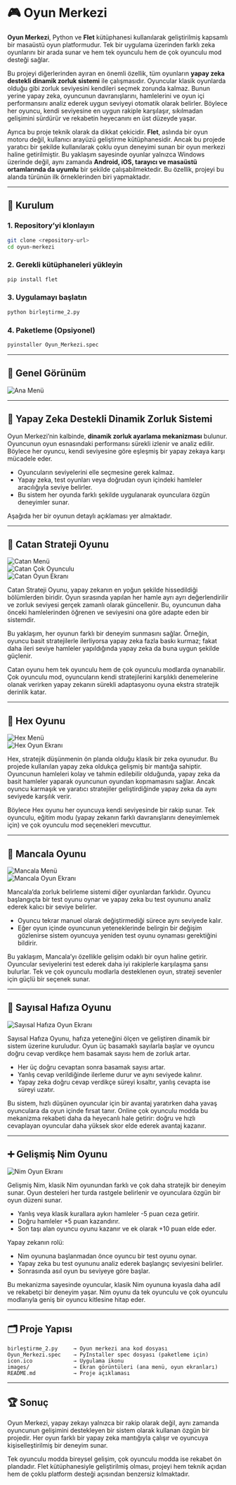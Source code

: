 # 🎮 Oyun Merkezi

**Oyun Merkezi**, Python ve **Flet** kütüphanesi kullanılarak geliştirilmiş kapsamlı bir masaüstü oyun platformudur. Tek bir uygulama üzerinden farklı zeka oyunlarını bir arada sunar ve hem tek oyunculu hem de çok oyunculu mod desteği sağlar.  

Bu projeyi diğerlerinden ayıran en önemli özellik, tüm oyunların **yapay zeka destekli dinamik zorluk sistemi** ile çalışmasıdır. Oyuncular klasik oyunlarda olduğu gibi zorluk seviyesini kendileri seçmek zorunda kalmaz. Bunun yerine yapay zeka, oyuncunun davranışlarını, hamlelerini ve oyun içi performansını analiz ederek uygun seviyeyi otomatik olarak belirler. Böylece her oyuncu, kendi seviyesine en uygun rakiple karşılaşır, sıkılmadan gelişimini sürdürür ve rekabetin heyecanını en üst düzeyde yaşar.  

Ayrıca bu proje teknik olarak da dikkat çekicidir. **Flet**, aslında bir oyun motoru değil, kullanıcı arayüzü geliştirme kütüphanesidir. Ancak bu projede yaratıcı bir şekilde kullanılarak çoklu oyun deneyimi sunan bir oyun merkezi haline getirilmiştir. Bu yaklaşım sayesinde oyunlar yalnızca Windows üzerinde değil, aynı zamanda **Android, iOS, tarayıcı ve masaüstü ortamlarında da uyumlu** bir şekilde çalışabilmektedir. Bu özellik, projeyi bu alanda türünün ilk örneklerinden biri yapmaktadır.  

---

## 🚀 Kurulum  

### 1. Repository’yi klonlayın  
```bash
git clone <repository-url>
cd oyun-merkezi
```

### 2. Gerekli kütüphaneleri yükleyin  
```bash
pip install flet
```

### 3. Uygulamayı başlatın  
```bash
python birleştirme_2.py
```

### 4. Paketleme (Opsiyonel)  
```bash
pyinstaller Oyun_Merkezi.spec
```

---

## 📸 Genel Görünüm  

![Ana Menü](images/ana_menu.png)  

---

## 🧠 Yapay Zeka Destekli Dinamik Zorluk Sistemi  

Oyun Merkezi’nin kalbinde, **dinamik zorluk ayarlama mekanizması** bulunur. Oyuncunun oyun esnasındaki performansı sürekli izlenir ve analiz edilir. Böylece her oyuncu, kendi seviyesine göre eşleşmiş bir yapay zekaya karşı mücadele eder.  

- Oyuncuların seviyelerini elle seçmesine gerek kalmaz.  
- Yapay zeka, test oyunları veya doğrudan oyun içindeki hamleler aracılığıyla seviye belirler.  
- Bu sistem her oyunda farklı şekilde uygulanarak oyunculara özgün deneyimler sunar.  

Aşağıda her bir oyunun detaylı açıklaması yer almaktadır.  

---

## 🌲 Catan Strateji Oyunu  

![Catan Menü](images/catan_menu.png)  
![Catan Çok Oyunculu](images/catan_multi.png)  
![Catan Oyun Ekranı](images/catan_game.png)  

Catan Strateji Oyunu, yapay zekanın en yoğun şekilde hissedildiği bölümlerden biridir. Oyun sırasında yapılan her hamle ayrı ayrı değerlendirilir ve zorluk seviyesi gerçek zamanlı olarak güncellenir. Bu, oyuncunun daha önceki hamlelerinden öğrenen ve seviyesini ona göre adapte eden bir sistemdir.  

Bu yaklaşım, her oyunun farklı bir deneyim sunmasını sağlar. Örneğin, oyuncu basit stratejilerle ilerliyorsa yapay zeka fazla baskı kurmaz; fakat daha ileri seviye hamleler yapıldığında yapay zeka da buna uygun şekilde güçlenir.  

Catan oyunu hem tek oyunculu hem de çok oyunculu modlarda oynanabilir. Çok oyunculu mod, oyuncuların kendi stratejilerini karşılıklı denemelerine olanak verirken yapay zekanın sürekli adaptasyonu oyuna ekstra stratejik derinlik katar.  

---

## 🔷 Hex Oyunu  

![Hex Menü](images/hex_menu.png)  
![Hex Oyun Ekranı](images/hex_game.png)  

Hex, stratejik düşünmenin ön planda olduğu klasik bir zeka oyunudur. Bu projede kullanılan yapay zeka oldukça gelişmiş bir mantığa sahiptir. Oyuncunun hamleleri kolay ve tahmin edilebilir olduğunda, yapay zeka da basit hamleler yaparak oyuncunun oyundan kopmamasını sağlar. Ancak oyuncu karmaşık ve yaratıcı stratejiler geliştirdiğinde yapay zeka da aynı seviyede karşılık verir.  

Böylece Hex oyunu her oyuncuya kendi seviyesinde bir rakip sunar. Tek oyunculu, eğitim modu (yapay zekanın farklı davranışlarını deneyimlemek için) ve çok oyunculu mod seçenekleri mevcuttur.  

---

## 🏺 Mancala Oyunu  

![Mancala Menü](images/mancala_menu.png)  
![Mancala Oyun Ekranı](images/mancala_game.png)  

Mancala’da zorluk belirleme sistemi diğer oyunlardan farklıdır. Oyuncu başlangıçta bir test oyunu oynar ve yapay zeka bu test oyununu analiz ederek kalıcı bir seviye belirler.  

- Oyuncu tekrar manuel olarak değiştirmediği sürece aynı seviyede kalır.  
- Eğer oyun içinde oyuncunun yeteneklerinde belirgin bir değişim gözlenirse sistem oyuncuya yeniden test oyunu oynaması gerektiğini bildirir.  

Bu yaklaşım, Mancala’yı özellikle gelişim odaklı bir oyun haline getirir. Oyuncular seviyelerini test ederek daha iyi rakiplerle karşılaşma şansı bulurlar. Tek ve çok oyunculu modlarla desteklenen oyun, strateji sevenler için güçlü bir seçenek sunar.  

---

## 🔢 Sayısal Hafıza Oyunu  

![Sayısal Hafıza Oyun Ekranı](images/memory_game.png)  

Sayısal Hafıza Oyunu, hafıza yeteneğini ölçen ve geliştiren dinamik bir sistem üzerine kuruludur. Oyun üç basamaklı sayılarla başlar ve oyuncu doğru cevap verdikçe hem basamak sayısı hem de zorluk artar.  

- Her üç doğru cevaptan sonra basamak sayısı artar.  
- Yanlış cevap verildiğinde ilerleme durur ve aynı seviyede kalınır.  
- Yapay zeka doğru cevap verdikçe süreyi kısaltır, yanlış cevapta ise süreyi uzatır.  

Bu sistem, hızlı düşünen oyuncular için bir avantaj yaratırken daha yavaş oyunculara da oyun içinde fırsat tanır. Online çok oyunculu modda bu mekanizma rekabeti daha da heyecanlı hale getirir: doğru ve hızlı cevaplayan oyuncular daha yüksek skor elde ederek avantaj kazanır.  

---

## ➕ Gelişmiş Nim Oyunu  

![Nim Oyun Ekranı](images/nim_game.png)  

Gelişmiş Nim, klasik Nim oyunundan farklı ve çok daha stratejik bir deneyim sunar. Oyun desteleri her turda rastgele belirlenir ve oyunculara özgün bir oyun düzeni sunar.  

- Yanlış veya klasik kurallara aykırı hamleler -5 puan ceza getirir.  
- Doğru hamleler +5 puan kazandırır.  
- Son taşı alan oyuncu oyunu kazanır ve ek olarak +10 puan elde eder.  

Yapay zekanın rolü:  
- Nim oyununa başlanmadan önce oyuncu bir test oyunu oynar.  
- Yapay zeka bu test oyununu analiz ederek başlangıç seviyesini belirler.  
- Sonrasında asıl oyun bu seviyeye göre başlar.  

Bu mekanizma sayesinde oyuncular, klasik Nim oyununa kıyasla daha adil ve rekabetçi bir deneyim yaşar. Nim oyunu da tek oyunculu ve çok oyunculu modlarıyla geniş bir oyuncu kitlesine hitap eder.  

---

## 🗂️ Proje Yapısı  

```text
birleştirme_2.py     → Oyun merkezi ana kod dosyası
Oyun_Merkezi.spec    → PyInstaller spec dosyası (paketleme için)
icon.ico             → Uygulama ikonu
images/              → Ekran görüntüleri (ana menü, oyun ekranları)
README.md            → Proje açıklaması
```

---

## 🏆 Sonuç  

Oyun Merkezi, yapay zekayı yalnızca bir rakip olarak değil, aynı zamanda oyuncunun gelişimini destekleyen bir sistem olarak kullanan özgün bir projedir. Her oyun farklı bir yapay zeka mantığıyla çalışır ve oyuncuya kişiselleştirilmiş bir deneyim sunar.  

Tek oyunculu modda bireysel gelişim, çok oyunculu modda ise rekabet ön plandadır. Flet kütüphanesiyle geliştirilmiş olması, projeyi hem teknik açıdan hem de çoklu platform desteği açısından benzersiz kılmaktadır.  
